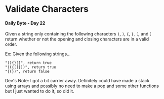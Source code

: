 # Validate Characters
#### Daily Byte - Day 22

Given a string only containing the following characters `(`, `)`, `{`, `}`, `[`, and `]` return whether or not the opening and closing characters are in a valid order.

Ex: Given the following strings...
```
"(){}[]", return true
"(({[]}))", return true
"{(})", return false
```

Dev's Note:
I got a bit carrier away. Definitely could have made a stack using arrays and possibly no need to make a pop and some other functions but I just wanted to do it, so did it.